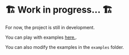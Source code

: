 # 🏗️ Work in progress... 🏗️

For now, the project is still in development.

You can play with examples [here.](https://akihiko47.github.io/Verlet-Physics-Engine/).

You can also modify the examples in the `examples` folder.
